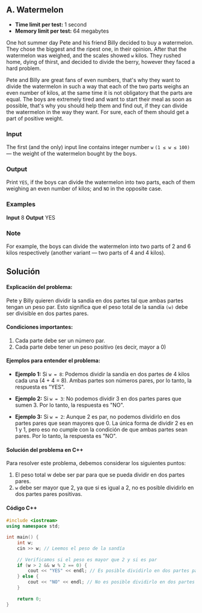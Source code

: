 ## A. Watermelon

- **Time limit per test:** 1 second  
- **Memory limit per test:** 64 megabytes

One hot summer day Pete and his friend Billy decided to buy a watermelon. They chose the biggest and the ripest one, in their opinion. After that the watermelon was weighed, and the scales showed `w` kilos. They rushed home, dying of thirst, and decided to divide the berry, however they faced a hard problem.

Pete and Billy are great fans of even numbers, that's why they want to divide the watermelon in such a way that each of the two parts weighs an even number of kilos, at the same time it is not obligatory that the parts are equal. The boys are extremely tired and want to start their meal as soon as possible, that's why you should help them and find out, if they can divide the watermelon in the way they want. For sure, each of them should get a part of positive weight.

### Input
The first (and the only) input line contains integer number `w` `(1 ≤ w ≤ 100)` — the 
weight of the watermelon bought by the boys.

### Output

Print `YES`, if the boys can divide the watermelon into two parts, each of them weighing an even number of kilos; and `NO` in the opposite case.

### Examples

**Input**
8
**Output**
YES

### Note
For example, the boys can divide the watermelon into two parts of 2 and 6 kilos  respectively (another variant — two parts of 4 and 4 kilos).


## Solución

#### Explicación del problema:

Pete y Billy quieren dividir la sandía en dos partes tal que ambas partes tengan un peso par. Esto significa que el peso total de la sandía `(w)` debe ser divisible en dos partes pares.

#### Condiciones importantes:

1. Cada parte debe ser un número par.
2. Cada parte debe tener un peso positivo (es decir, mayor a 0) 

#### Ejemplos para entender el problema:

- **Ejemplo 1:**
  Si `w = 8`:
  Podemos dividir la sandía en dos partes de 4 kilos cada una (4 + 4 = 8). Ambas partes son números pares, por lo tanto, la respuesta es "YES".

- **Ejemplo 2:**
  Si `w = 3`:
  No podemos dividir 3 en dos partes pares que sumen 3. Por lo tanto, la respuesta es "NO".

- **Ejemplo 3:**
  Si `w = 2`:
  Aunque 2 es par, no podemos dividirlo en dos partes pares que sean mayores que 0. La única forma de dividir 2 es en 1 y 1, pero eso no cumple con la condición de que ambas partes sean pares. Por lo tanto, la respuesta es "NO".

#### Solución del problema en C++

Para resolver este problema, debemos considerar los siguientes puntos:

1. El peso total w debe ser par para que se pueda dividir en dos partes pares.
2. `w` debe ser mayor que 2, ya que si es igual a 2, no es posible dividirlo en dos partes pares positivas.

#### Código C++
```cpp
#include <iostream>
using namespace std;

int main() {
    int w;
    cin >> w; // Leemos el peso de la sandía
    
    // Verificamos si el peso es mayor que 2 y si es par
    if (w > 2 && w % 2 == 0) {
        cout << "YES" << endl; // Es posible dividirlo en dos partes pares
    } else {
        cout << "NO" << endl; // No es posible dividirlo en dos partes pares
    }
    
    return 0;
}
```



















